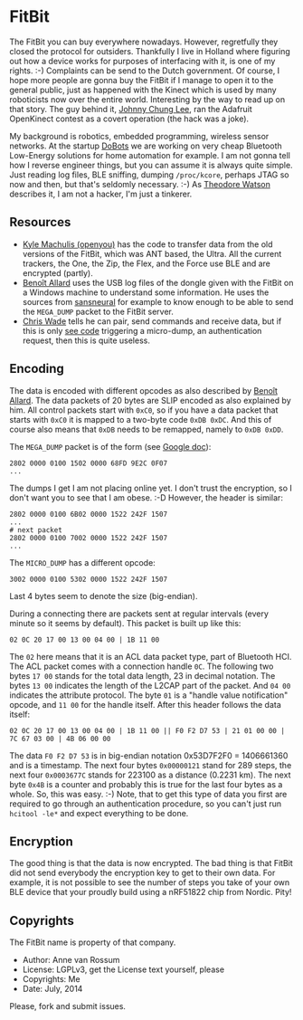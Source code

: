 # FitBit

The FitBit you can buy everywhere nowadays. However, regretfully they closed the protocol for outsiders. Thankfully I live in Holland where figuring out how a device works for purposes of interfacing with it, is one of my rights. :-) Complaints can be send to the Dutch government. Of course, I hope more people are gonna buy the FitBit if I manage to open it to the general public, just as happened with the Kinect which is used by many roboticists now over the entire world. Interesting by the way to read up on that story. The guy behind it, [Johnny Chung Lee](http://procrastineering.blogspot.nl/2011/02/windows-drivers-for-kinect.html), ran the Adafruit OpenKinect contest as a covert operation (the hack was a joke).

My background is robotics, embedded programming, wireless sensor networks. At the startup [DoBots](http://dobots.nl) we are working on very cheap Bluetooth Low-Energy solutions for home automation for example. I am not gonna tell how I reverse engineer things, but you can assume it is always quite simple. Just reading log files, BLE sniffing, dumping `/proc/kcore`, perhaps JTAG so now and then, but that's seldomly necessary. :-) As [Theodore Watson](http://www.nytimes.com/2012/06/03/magazine/how-kinect-spawned-a-commercial-ecosystem.html?pagewanted=all) describes it, I am not a hacker, I'm just a tinkerer.

## Resources

* [Kyle Machulis (openyou)](https://github.com/openyou/libfitbit) has the code to transfer data from the old versions of the FitBit, which was ANT based, the Ultra. All the current trackers, the One, the Zip, the Flex, and the Force use BLE and are encrypted (partly).
* [Benoît Allard](https://bitbucket.org/benallard/galileo) uses the USB log files of the dongle given with the FitBit on a Windows machine to understand some information. He uses the sources from [sansneural](https://docs.google.com/file/d/0BwJmJQV9_KRcSE0ySGxkbG1PbVE/edit) for example to know enough to be able to send the `MEGA_DUMP` packet to the FitBit server. 
* [Chris Wade](https://github.com/cmwdotme/fitbitfun) tells he can pair, send commands and receive data, but if this is only [see code](https://github.com/cmwdotme/fitbitfun/blob/master/FitbitTestApp/FitbitDevice.m) triggering a micro-dump, an authentication request, then this is quite useless.

## Encoding

The data is encoded with different opcodes as also described by [Benoît Allard](https://bitbucket.org/benallard/galileo/wiki/Communicationprotocol). The data packets of 20 bytes are SLIP encoded as also explained by him. All control packets start with `0xC0`, so if you have a data packet that starts with `0xC0` it is mapped to a two-byte code `0xDB 0xDC`. And this of course also means that `0xDB` needs to be remapped, namely to `0xDB 0xDD`.

The `MEGA_DUMP` packet is of the form (see [Google doc](https://docs.google.com/file/d/0BwJmJQV9_KRcSE0ySGxkbG1PbVE/edit)):

    2802 0000 0100 1502 0000 68FD 9E2C 0F07
    ...

The dumps I get I am not placing online yet. I don't trust the encryption, so I don't want you to see that I am obese. :-D However, the header is similar:

    2802 0000 0100 6B02 0000 1522 242F 1507
    ...
    # next packet
    2802 0000 0100 7002 0000 1522 242F 1507
    ...

The `MICRO_DUMP` has a different opcode:

    3002 0000 0100 5302 0000 1522 242F 1507

Last 4 bytes seem to denote the size (big-endian).

During a connecting there are packets sent at regular intervals (every minute so it seems by default). This packet is built up like this:

    02 0C 20 17 00 13 00 04 00 | 1B 11 00

The `02` here means that it is an ACL data packet type, part of Bluetooth HCI. The ACL packet comes with a connection handle `0C`. The following two bytes `17 00` stands for the total data length, 23 in decimal notation. The bytes `13 00` indicates the length of the L2CAP part of the packet. And `04 00` indicates the attribute protocol. The byte `01` is a "handle value notification" opcode, and `11 00` for the handle itself. After this header follows the data itself:

    02 0C 20 17 00 13 00 04 00 | 1B 11 00 || F0 F2 D7 53 | 21 01 00 00 | 7C 67 03 00 | 4B 06 00 00

The data `F0 F2 D7 53` is in big-endian notation 0x53D7F2F0 = 1406661360 and is a timestamp. The next four bytes `0x00000121` stand for 289 steps, the next four `0x0003677C` stands for 223100 as a distance (0.2231 km). The next byte `0x4B` is a counter and probably this is true for the last four bytes as a whole. So, this was easy. :-) Note, that to get this type of data you first are required to go through an authentication procedure, so you can't just run `hcitool -le*` and expect everything to be done.



## Encryption

The good thing is that the data is now encrypted. The bad thing is that FitBit did not send everybody the encryption key to get to their own data. For example, it is not possible to see the number of steps you take of your own BLE device that your proudly build using a nRF51822 chip from Nordic. Pity!

## Copyrights

The FitBit name is property of that company. 

* Author: Anne van Rossum
* License: LGPLv3, get the License text yourself, please
* Copyrights: Me
* Date: July, 2014

Please, fork and submit issues.
